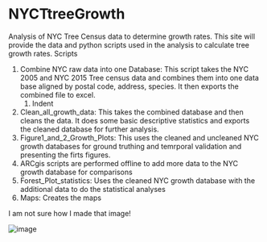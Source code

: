 # NYCTtreeGrowth
Analysis of NYC Tree Census data to determine growth rates.   This site will provide the data and python scripts used in the analysis to calculate tree growth rates.  Scripts
1. Combine NYC raw data into one Database:  This script takes the NYC 2005 and NYC 2015 Tree census data and combines them into one data base aligned by postal code, address, species.  It then exports the combined file to excel.
   1. Indent
4. Clean_all_growth_data: This takes the combined database and then cleans the data. It does some basic descriptive statistics and exports the cleaned database for further analysis.
5. Figure1_and_2_Growth_Plots:  This uses the cleaned and uncleaned NYC growth databases for ground truthing and temrporal validation and presenting the firts figures.
6. ARCgis scripts are performed offline to add more data to the NYC growth database for comparisons
7. Forest_Plot_statistics: Uses the cleaned NYC growth database with the additional data to do the statistical analyses
8. Maps: Creates the maps


I am not sure how I made that image!


![image](https://github.com/bmaillou/NYCTtreeGrowth/assets/8991003/696bf23b-021a-4805-acf7-a9556b115bbd)


